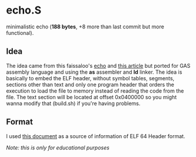 # echo.S
minimalistic echo (**188 bytes**, +8 more than last commit but more functional).

## Idea
The idea came from this faissaloo's [echo](https://github.com/faissaloo/echo/blob/master/echo.asm) and [this article](http://www.muppetlabs.com/~breadbox/software/tiny/teensy.html) but ported for GAS assembly language and using the **as** assembler and **ld** linker.
The idea is basically to embed the ELF header, without symbol tables, segments, sections other than text and only one program header that orders the execution to load the file to memory instead of reading the code from the file. The text section will be located at offset 0x0400000 so you might wanna modify that (build.sh) if you're having problems.

## Format
I used [this document](https://www.uclibc.org/docs/elf-64-gen.pdf) as a source of information of ELF 64 Header format.

*Note: this is only for educational purposes*

